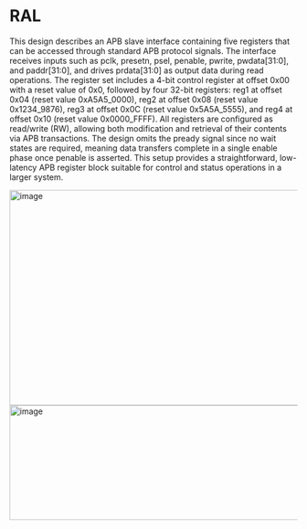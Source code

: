 # RAL
This design describes an APB slave interface containing five registers that can be accessed through standard APB protocol signals. 
The interface receives inputs such as pclk, presetn, psel, penable, pwrite, pwdata[31:0], and paddr[31:0], and drives prdata[31:0] as output data during read operations.
 The register set includes a 4-bit control register at offset 0x00 with a reset value of 0x0, followed by four 32-bit registers: reg1 at offset 0x04 (reset value 0xA5A5_0000), reg2 at offset 0x08 (reset value 0x1234_9876), reg3 at offset 0x0C (reset value 0x5A5A_5555), and reg4 at offset 0x10 (reset value 0x0000_FFFF). 
All registers are configured as read/write (RW), allowing both modification and retrieval of their contents via APB transactions. 
The design omits the pready signal since no wait states are required, meaning data transfers complete in a single enable phase once penable is asserted.
 This setup provides a straightforward, low-latency APB register block suitable for control and status operations in a larger system.

<img width="782" height="377" alt="image" src="https://github.com/user-attachments/assets/def9affb-3da8-4ff6-96e8-4acc133493c7" />

<img width="701" height="201" alt="image" src="https://github.com/user-attachments/assets/b4476bc0-7970-444c-ba7f-cf0ade44ddc8" />
